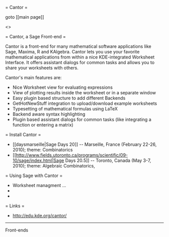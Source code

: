 = Cantor =

goto [[main page]]

<<TableOfContents>>

= Cantor, a Sage Front-end =

Cantor is a front-end for many mathematical software applications like Sage, Maxima, R and KAlgebra. Cantor lets you use your favorite mathematical applications from within a nice KDE-integrated Worksheet Interface. It offers assistant dialogs for common tasks and allows you to share your worksheets with others.

Cantor's main features are:
 * Nice Worksheet view for evaluating expressions
 * View of plotting results inside the worksheet or in a separate window
 * Easy plugin based structure to add different Backends
 * GetHotNewStuff integration to upload/download example worksheets
 * Typesetting of mathematical formulas using LaTeX
 * Backend aware syntax highlighting
 * Plugin based assistant dialogs for common tasks (like integrating a function or entering a matrix)

= Install Cantor =
 * [[daysmarseille|Sage Days 20]] -- Marseille, France (February 22-26, 2010); theme: Combinatorics
 * [[http://www.fields.utoronto.ca/programs/scientific/09-10/sage/index.html|Sage Days 20.5]] -- Toronto, Canada (May 3-7, 2010); theme: Algebraic Combinatorics, 

= Using Sage with Cantor =
 * Worksheet managment ...
 *
 * 

= Links =
 * http://edu.kde.org/cantor/ 

----
Front-ends
